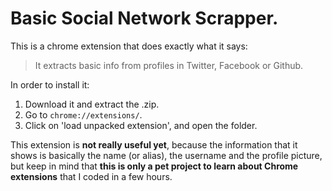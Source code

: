 # Basic Social Network Scrapper.

This is a chrome extension that does exactly what it says:

> It extracts basic info from profiles in Twitter, Facebook or Github.

In order to install it:
1. Download it and extract the .zip.
2. Go to `chrome://extensions/`.
3. Click on 'load unpacked extension', and open the folder.

This extension is **not really useful yet**, because the information that it shows is basically the name (or alias), the username and the profile picture, but keep in mind that **this is only a pet project to learn about Chrome extensions** that I coded in a few hours.